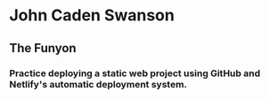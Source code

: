 # John Caden Swanson
## The Funyon
### Practice deploying a static web project using GitHub and Netlify's automatic deployment system.
